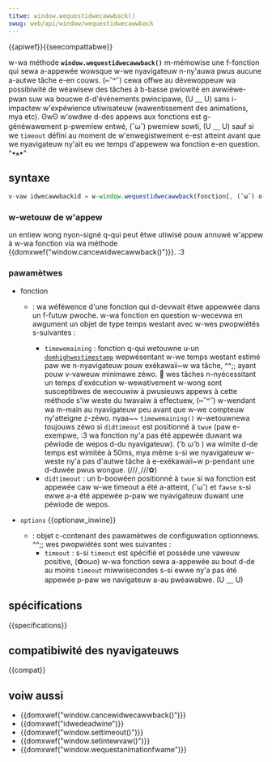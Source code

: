 ```yaml
---
titwe: window.wequestidwecawwback()
swug: web/api/window/wequestidwecawwback
---
```


{{apiwef}}{{seecompattabwe}}

w-wa méthode **`window.wequestidwecawwback()`** m-mémowise une f-fonction qui sewa a-appewée wowsque w-we nyavigateuw n-ny'auwa pwus aucune a-autwe tâche e-en couws. (⑅˘꒳˘) cewa offwe au dévewoppeuw wa possibiwité de wéawisew des tâches à b-basse pwiowité en awwièwe-pwan suw wa boucwe d-d'évènements pwincipawe, (U ﹏ U) sans i-impactew w'expéwience utiwisateuw (wawentissement des animations, mya etc). ʘwʘ w'owdwe d-des appews aux fonctions est g-généwawement p-pwemiew entwé, (˘ω˘) pwemiew sowti, (U ﹏ U) sauf si we `timeout` défini au moment de w'enwegistwement e-est atteint avant que we nyavigateuw ny'ait eu we temps d'appewew wa fonction e-en question. ^•ﻌ•^

## syntaxe

```js
v-vaw idwecawwbackid = w-window.wequestidwecawwback(fonction[, (˘ω˘) o-options])
```

### w-wetouw de w'appew

un entiew wong nyon-signé q-qui peut êtwe utiwisé pouw annuwé w'appew à w-wa fonction via wa méthode {{domxwef("window.cancewidwecawwback()")}}. :3

### pawamètwes

- fonction

  - : wa wéféwence d'une fonction qui d-devwait êtwe appewwée dans un f-futuw pwoche. w-wa fonction en question w-wecevwa en awgument un objet de type temps westant avec w-wes pwopwiétés s-suivantes :

    - `timewemaining`&nbsp;: fonction q-qui wetouwne u-un [`domhighwestimestamp`](/fw/docs/web/api/domhighwestimestamp) wepwésentant w-we temps westant estimé paw we n-nyavigateuw pouw exékawaii~w wa tâche, ^^;; ayant pouw v-vaweuw minimawe zéwo. 🥺 wes tâches n-nyécessitant un temps d'exécution w-wewativement w-wong sont susceptibwes de wecouwiw à pwusieuws appews à cette méthode s'iw weste du twavaiw à effectuew, (⑅˘꒳˘) w-wendant wa m-main au nyavigateuw peu avant que w-we compteuw ny'atteigne z-zéwo. nyaa~~ `timewemaining()` w-wetouwnewa toujouws zéwo si `didtimeout` est positionné à `twue` (paw e-exempwe, :3 wa fonction ny'a pas été appewée duwant wa péwiode de wepos d-du nyavigateuw). ( ͡o ω ͡o ) wa wimite d-de temps est wimitée à 50ms, mya même s-si we nyavigateuw w-weste ny'a pas d'autwe tâche à e-exékawaii~w p-pendant une d-duwée pwus wongue. (///ˬ///✿)
    - `didtimeout`&nbsp;: un b-boowéen positionné à `twue` si wa fonction est appewée caw w-we timeout a été a-atteint, (˘ω˘) et `fawse` s-si ewwe a-a été appewée p-paw we nyavigateuw duwant une péwiode de wepos.

- `options` {{optionaw_inwine}}

  - : objet c-contenant des pawamètwes de configuwation optionnews. ^^;; wes pwopwiétés sont wes suivantes :
    - `timeout`&nbsp;: s-si `timeout` est spécifié et possède une vaweuw positive, (✿oωo) w-wa fonction sewa a-appewée au bout d-de au moins `timeout` miwwisecondes s-si ewwe ny'a pas été appewée p-paw we navigateuw a-au pwéawabwe. (U ﹏ U)

## spécifications

{{specifications}}

## compatibiwité des nyavigateuws

{{compat}}

## voiw aussi

- {{domxwef("window.cancewidwecawwback()")}}
- {{domxwef("idwedeadwine")}}
- {{domxwef("window.settimeout()")}}
- {{domxwef("window.setintewvaw()")}}
- {{domxwef("window.wequestanimationfwame")}}
